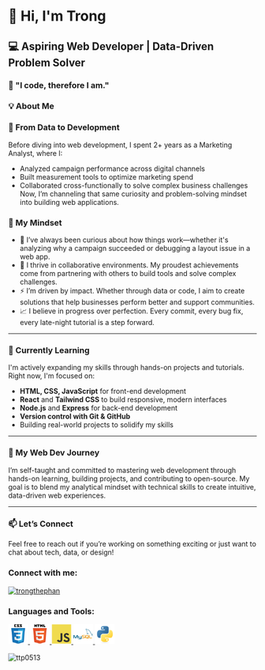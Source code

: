 <h1 align="left">👋 Hi, I'm Trong</h1>
<h2 align="left">💻 Aspiring Web Developer | Data-Driven Problem Solver</h2>
<h3 align="left">🧠 "I code, therefore I am."</h3>

### 💡 About Me

### 🔄 From Data to Development
Before diving into web development, I spent 2+ years as a Marketing Analyst, where I:
- Analyzed campaign performance across digital channels
- Built measurement tools to optimize marketing spend
- Collaborated cross-functionally to solve complex business challenges
Now, I’m channeling that same curiosity and problem-solving mindset into building web applications.

### 🧠 My Mindset
- 💬 I’ve always been curious about how things work—whether it's analyzing why a campaign succeeded or debugging a layout issue in a web app.
- 🤝 I thrive in collaborative environments. My proudest achievements come from partnering with others to build tools and solve complex challenges.
- ⚡ I’m driven by impact. Whether through data or code, I aim to create solutions that help businesses perform better and support communities.
- 📈 I believe in progress over perfection. Every commit, every bug fix, every late-night tutorial is a step forward.

---
### 🌱 Currently Learning
I'm actively expanding my skills through hands-on projects and tutorials. Right now, I'm focused on:
- **HTML, CSS, JavaScript** for front-end development  
- **React** and **Tailwind CSS** to build responsive, modern interfaces  
- **Node.js** and **Express** for back-end development  
- **Version control with Git & GitHub**  
- Building real-world projects to solidify my skills
---

### 🚀 My Web Dev Journey
I’m self-taught and committed to mastering web development through hands-on learning, building projects, and contributing to open-source. My goal is to blend my analytical mindset with technical skills to create intuitive, data-driven web experiences.

---

### 📫 Let’s Connect
Feel free to reach out if you’re working on something exciting or just want to chat about tech, data, or design!
<h3 align="left">Connect with me:</h3>
<p align="left">
<a href="https://linkedin.com/in/trongthephan" target="blank"><img align="center" src="https://raw.githubusercontent.com/rahuldkjain/github-profile-readme-generator/master/src/images/icons/Social/linked-in-alt.svg" alt="trongthephan" height="30" width="40" /></a>
</p>

<h3 align="left">Languages and Tools:</h3>
<p align="left"> <a href="https://www.w3schools.com/css/" target="_blank" rel="noreferrer"> <img src="https://raw.githubusercontent.com/devicons/devicon/master/icons/css3/css3-original-wordmark.svg" alt="css3" width="40" height="40"/> </a> <a href="https://www.w3.org/html/" target="_blank" rel="noreferrer"> <img src="https://raw.githubusercontent.com/devicons/devicon/master/icons/html5/html5-original-wordmark.svg" alt="html5" width="40" height="40"/> </a> <a href="https://developer.mozilla.org/en-US/docs/Web/JavaScript" target="_blank" rel="noreferrer"> <img src="https://raw.githubusercontent.com/devicons/devicon/master/icons/javascript/javascript-original.svg" alt="javascript" width="40" height="40"/> </a> <a href="https://www.mysql.com/" target="_blank" rel="noreferrer"> <img src="https://raw.githubusercontent.com/devicons/devicon/master/icons/mysql/mysql-original-wordmark.svg" alt="mysql" width="40" height="40"/> </a> <a href="https://www.python.org" target="_blank" rel="noreferrer"> <img src="https://raw.githubusercontent.com/devicons/devicon/master/icons/python/python-original.svg" alt="python" width="40" height="40"/> </a> </p>

<p><img align="center" src="https://github-readme-stats.vercel.app/api/top-langs?username=ttp0513&show_icons=true&locale=en&layout=compact" alt="ttp0513" /></p>
